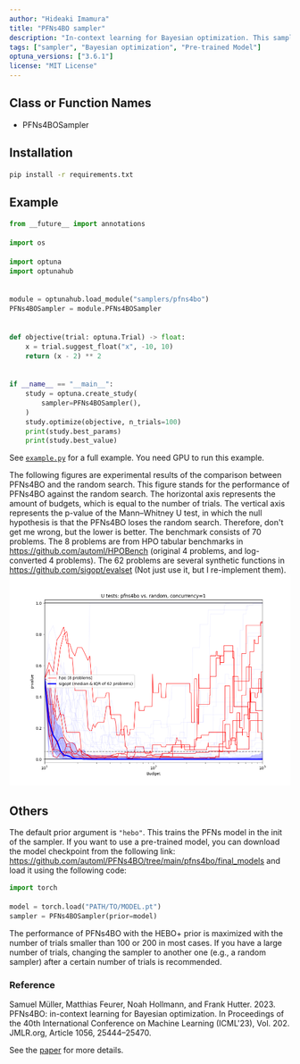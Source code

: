 ```yaml
---
author: "Hideaki Imamura"
title: "PFNs4BO sampler"
description: "In-context learning for Bayesian optimization. This sampler uses Prior-data Fitted Networks (PFNs) as a surrogate model for Bayesian optimization."
tags: ["sampler", "Bayesian optimization", "Pre-trained Model"]
optuna_versions: ["3.6.1"]
license: "MIT License"
---
```


## Class or Function Names
- PFNs4BOSampler

## Installation
```bash
pip install -r requirements.txt
```

## Example
```python
from __future__ import annotations

import os

import optuna
import optunahub


module = optunahub.load_module("samplers/pfns4bo")
PFNs4BOSampler = module.PFNs4BOSampler


def objective(trial: optuna.Trial) -> float:
    x = trial.suggest_float("x", -10, 10)
    return (x - 2) ** 2


if __name__ == "__main__":
    study = optuna.create_study(
        sampler=PFNs4BOSampler(),
    )
    study.optimize(objective, n_trials=100)
    print(study.best_params)
    print(study.best_value)
```
See [`example.py`](https://github.com/optuna/optunahub-registry/blob/main/package/samplers/pfns4bo/example.py) for a full example. You need GPU to run this example.

The following figures are experimental results of the comparison between PFNs4BO and the random search.
This figure stands for the performance of PFNs4BO against the random search. The horizontal axis represents the amount of budgets, which is equal to the number of trials. The vertical axis represents the p-value of the Mann–Whitney U test, in which the null hypothesis is that the PFNs4BO loses the random search. Therefore, don't get me wrong, but the lower is better.
The benchmark consists of 70 problems. The 8 problems are from HPO tabular benchmarks in https://github.com/automl/HPOBench (original 4 problems, and log-converted 4 problems). The 62 problems are several synthetic functions in https://github.com/sigopt/evalset (Not just use it, but I re-implement them).
![Comparison between PFNs4BO and random search](images/compare2-pfns4bo-vs-random-1.png "Comparison between PFNs4BO and random search")

## Others

The default prior argument is ``"hebo"``. This trains the PFNs model in the init of the sampler. If you want to use a pre-trained model, you can download the model checkpoint from the following link: https://github.com/automl/PFNs4BO/tree/main/pfns4bo/final_models and load it using the following code:

```python
import torch

model = torch.load("PATH/TO/MODEL.pt")
sampler = PFNs4BOSampler(prior=model)
```

The performance of PFNs4BO with the HEBO+ prior is maximized with the number of trials smaller than 100 or 200 in most cases. If you have a large number of trials, changing the sampler to another one (e.g., a random sampler) after a certain number of trials is recommended.

### Reference

Samuel Müller, Matthias Feurer, Noah Hollmann, and Frank Hutter. 2023. PFNs4BO: in-context learning for Bayesian optimization. In Proceedings of the 40th International Conference on Machine Learning (ICML'23), Vol. 202. JMLR.org, Article 1056, 25444–25470.

See the [paper](https://arxiv.org/abs/2305.17535) for more details.
```
